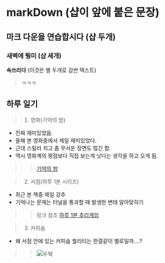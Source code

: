 # markDown (샵이 앞에 붙은 문장)
## 마크 다운을 연습합시다 (샵 두개)
### 새벽에 뭥미 (샵 세개)
**속쓰리다** (이것은 별 두개로 감싼 텍스트)

> ㅋㅋㅋ

## 하루 일기
> 1. 영화(기억의 밤)

* 진짜 재미있었음.
* 올해 본 영화중에서 제일 재미있었다.
* 근데 스릴러 치고 좀 무서운 장면도 많긴 함.
* 역시 영화계의 평점보다 직접 보는게 낫다는 생각을 하고 오게 됨.
>> [기억의 밤](http://ineeilove.blog.me/221150893921)

> 2. 서점(하루 1분 시리즈)

* 최근 본 책중 제일 강추
* 기억나는 문제는 터널을 통과할 때 발생한 변태 알아맞히기
>> 링크 참조 [하루 1분 추리게임](http://book.naver.com/bookdb/book_detail.nhn?bid=10869042)

> 3. 커피숍
* 왜 서점 안에 있는 커피숍 퀄리티는 한결같이 별로일까....?
>> ![우웩](http://cafefiles.naver.net/20130904_144/dadol3_13782937004024UgOp_JPEG/2013-09-04_PM_08-12-16.jpg)


